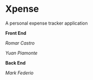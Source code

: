 # Xpense
A personal expense tracker application



**Front End**

_Romar Castro_

_Yuan Piamonte_

**Back End**

_Mark Federio_
